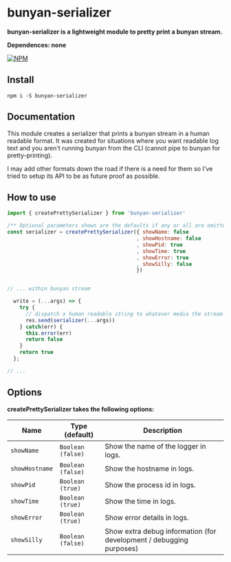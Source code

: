 # bunyan-serializer

**bunyan-serializer is a lightweight module to pretty print a bunyan stream.**

**Dependences: none**

[![NPM](https://nodei.co/npm/bunyan-serializer.png?stars=true&downloads=true)](https://nodei.co/npm/bunyan-serializer/)

## Install

`npm i -S bunyan-serializer`


## Documentation

This module creates a serializer that prints a bunyan stream in a human readable format. It was created for situations where you want readable log text and you aren't running bunyan from the CLI (cannot pipe to bunyan for pretty-printing).

I may add other formats down the road if there is a need for them so I've tried to setup its API to be as future proof as possible.


## How to use

```js
import { createPrettySerializer } from 'bunyan-serializer'

/** Optional parameters shown are the defaults if any or all are omitted. */
const serializer = createPrettySerializer({ showName: false
                                          , showHostname: false
                                          , showPid: true
                                          , showTime: true
                                          , showError: true
                                          , showSilly: false
                                          })


// ... within bunyan stream

  write = (...args) => {
    try {
      // dispatch a human readable string to whatever media the stream is targeted at.
      res.send(serializer(...args))
    } catch(err) {
      this.error(err)
      return false
    }
    return true
  };

// ...

```


## Options

**createPrettySerializer takes the following options:**

Name            | Type (default)    | Description
-------------   | ----------------- | -----------
`showName`      | `Boolean (false)` | Show the name of the logger in logs.
`showHostname`  | `Boolean (false)` | Show the hostname in logs.
`showPid`       | `Boolean (true)`  | Show the process id in logs.
`showTime`      | `Boolean (true)`  | Show the time in logs.
`showError`     | `Boolean (true)`  | Show error details in logs.
`showSilly`     | `Boolean (false)` | Show extra debug information (for development / debugging purposes)
